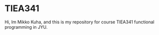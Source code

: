 TIEA341
=======
Hi, Im Mikko Kuha, and this is my repository for course TIEA341 functional programming in JYU.
